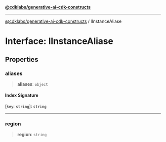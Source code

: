 [**@cdklabs/generative-ai-cdk-constructs**](../README.md)

***

[@cdklabs/generative-ai-cdk-constructs](../README.md) / IInstanceAliase

# Interface: IInstanceAliase

## Properties

### aliases

> **aliases**: `object`

#### Index Signature

\[`key`: `string`\]: `string`

***

### region

> **region**: `string`
